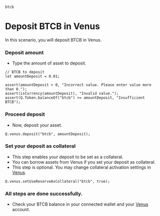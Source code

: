 ```meta-Currency
btcb
```

# Deposit BTCB in Venus

In this scenario, you will deposit BTCB in Venus.

### Deposit amount

- Type the amount of asset to deposit.

```input BTCB
// BTCB to deposit
let amountDeposit = 0.01;
```

```input-Verify
assert(amountDeposit > 0, "Incorrect value. Please enter value more than 0.");
assert(isCurrency(amountDeposit), "Invalid value.");
assert(Q.Token.balanceOf("btcb") >= amountDeposit, "Insufficient BTCB");
```

### Proceed deposit

- Now, deposit your asset.

```taster
Q.venus.deposit("btcb", amountDeposit);
```

### Set your deposit as collateral

- This step enables your deposit to be set as a collateral.
- You can borrow assets from Venus if you set your deposit as collateral.
- This step is optional. You may change collateral activation settings in [Venus](https://app.venus.io/dashboard).

```taster
Q.venus.setUseReserveAsCollateral("btcb", true);
```

### All steps are done successfully.

- Check your BTCB balance in your connected wallet and your [Venus](https://app.venus.io/dashboard) account.
